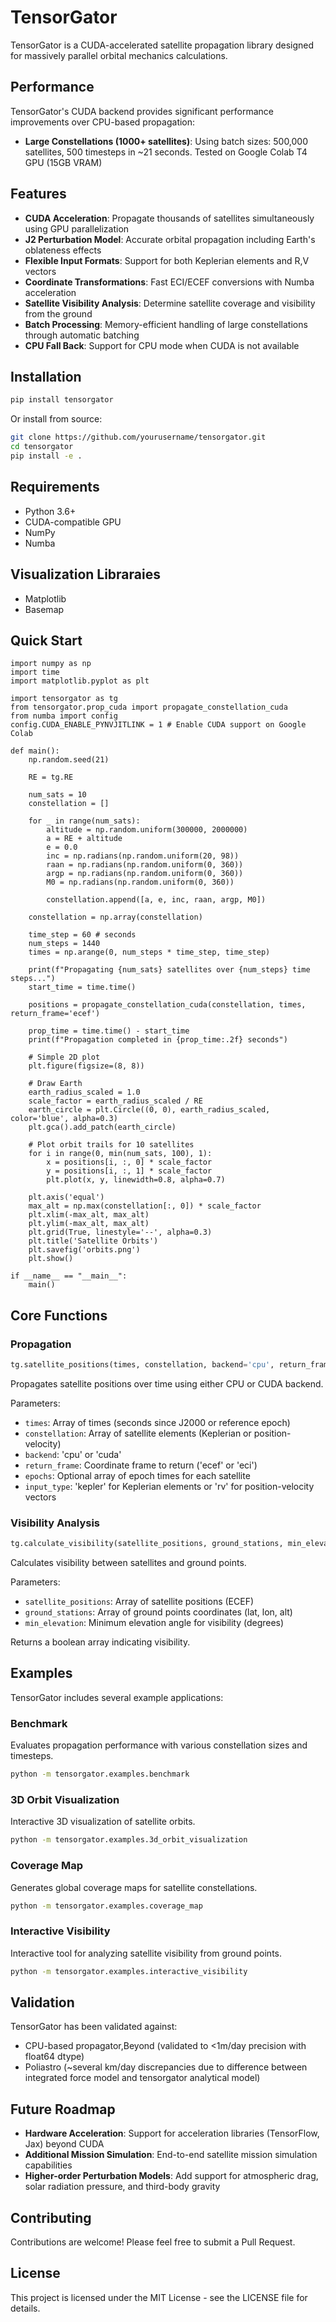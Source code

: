 # TensorGator

TensorGator is a CUDA-accelerated satellite propagation library designed for massively parallel orbital mechanics calculations.

## Performance

TensorGator's CUDA backend provides significant performance improvements over CPU-based propagation:

- **Large Constellations (1000+ satellites)**:  Using batch sizes: 500,000 satellites, 500 timesteps in ~21 seconds. Tested on Google Colab T4 GPU (15GB VRAM)

## Features

- **CUDA Acceleration**: Propagate thousands of satellites simultaneously using GPU parallelization
- **J2 Perturbation Model**: Accurate orbital propagation including Earth's oblateness effects
- **Flexible Input Formats**: Support for both Keplerian elements and R,V vectors
- **Coordinate Transformations**: Fast ECI/ECEF conversions with Numba acceleration
- **Satellite Visibility Analysis**: Determine satellite coverage and visibility from the ground
- **Batch Processing**: Memory-efficient handling of large constellations through automatic batching
- **CPU Fall Back**: Support for CPU mode when CUDA is not available

## Installation

```bash
pip install tensorgator
```

Or install from source:

```bash
git clone https://github.com/yourusername/tensorgator.git
cd tensorgator
pip install -e .
```

## Requirements

- Python 3.6+
- CUDA-compatible GPU
- NumPy
- Numba

## Visualization Libraraies
- Matplotlib
- Basemap

## Quick Start

    import numpy as np
    import time
    import matplotlib.pyplot as plt

    import tensorgator as tg
    from tensorgator.prop_cuda import propagate_constellation_cuda
    from numba import config
    config.CUDA_ENABLE_PYNVJITLINK = 1 # Enable CUDA support on Google Colab
    
    def main():
        np.random.seed(21)
        
        RE = tg.RE
        
        num_sats = 10
        constellation = []
        
        for _ in range(num_sats):
            altitude = np.random.uniform(300000, 2000000)
            a = RE + altitude
            e = 0.0
            inc = np.radians(np.random.uniform(20, 98))
            raan = np.radians(np.random.uniform(0, 360))
            argp = np.radians(np.random.uniform(0, 360))
            M0 = np.radians(np.random.uniform(0, 360))
            
            constellation.append([a, e, inc, raan, argp, M0])
        
        constellation = np.array(constellation)
        
        time_step = 60 # seconds
        num_steps = 1440
        times = np.arange(0, num_steps * time_step, time_step)
        
        print(f"Propagating {num_sats} satellites over {num_steps} time steps...")
        start_time = time.time()
        
        positions = propagate_constellation_cuda(constellation, times, return_frame='ecef')
        
        prop_time = time.time() - start_time
        print(f"Propagation completed in {prop_time:.2f} seconds")
        
        # Simple 2D plot
        plt.figure(figsize=(8, 8))
        
        # Draw Earth
        earth_radius_scaled = 1.0
        scale_factor = earth_radius_scaled / RE
        earth_circle = plt.Circle((0, 0), earth_radius_scaled, color='blue', alpha=0.3)
        plt.gca().add_patch(earth_circle)
        
        # Plot orbit trails for 10 satellites
        for i in range(0, min(num_sats, 100), 1):
            x = positions[i, :, 0] * scale_factor
            y = positions[i, :, 1] * scale_factor
            plt.plot(x, y, linewidth=0.8, alpha=0.7)
        
        plt.axis('equal')
        max_alt = np.max(constellation[:, 0]) * scale_factor
        plt.xlim(-max_alt, max_alt)
        plt.ylim(-max_alt, max_alt)
        plt.grid(True, linestyle='--', alpha=0.3)
        plt.title('Satellite Orbits')
        plt.savefig('orbits.png')
        plt.show()

    if __name__ == "__main__":
        main()

## Core Functions

### Propagation

```python
tg.satellite_positions(times, constellation, backend='cpu', return_frame='ecef', epochs=None, input_type='kepler')
```

Propagates satellite positions over time using either CPU or CUDA backend.

Parameters:
- `times`: Array of times (seconds since J2000 or reference epoch)
- `constellation`: Array of satellite elements (Keplerian or position-velocity)
- `backend`: 'cpu' or 'cuda'
- `return_frame`: Coordinate frame to return ('ecef' or 'eci')
- `epochs`: Optional array of epoch times for each satellite
- `input_type`: 'kepler' for Keplerian elements or 'rv' for position-velocity vectors

### Visibility Analysis

```python
tg.calculate_visibility(satellite_positions, ground_stations, min_elevation=10.0)
```

Calculates visibility between satellites and ground points.

Parameters:
- `satellite_positions`: Array of satellite positions (ECEF)
- `ground_stations`: Array of ground points coordinates (lat, lon, alt)
- `min_elevation`: Minimum elevation angle for visibility (degrees)

Returns a boolean array indicating visibility.

## Examples

TensorGator includes several example applications:

### Benchmark

Evaluates propagation performance with various constellation sizes and timesteps.

```bash
python -m tensorgator.examples.benchmark
```

### 3D Orbit Visualization

Interactive 3D visualization of satellite orbits.

```bash
python -m tensorgator.examples.3d_orbit_visualization
```

### Coverage Map

Generates global coverage maps for satellite constellations.

```bash
python -m tensorgator.examples.coverage_map
```

### Interactive Visibility

Interactive tool for analyzing satellite visibility from ground points.

```bash
python -m tensorgator.examples.interactive_visibility
```

## Validation

TensorGator has been validated against:
- CPU-based propagator,Beyond (validated to <1m/day precision with float64 dtype)
- Poliastro (~several km/day discrepancies due to difference between integrated force model and tensorgator analytical model)

## Future Roadmap

- **Hardware Acceleration**: Support for acceleration libraries (TensorFlow, Jax) beyond CUDA
- **Additional Mission Simulation**: End-to-end satellite mission simulation capabilities
- **Higher-order Perturbation Models**: Add support for atmospheric drag, solar radiation pressure, and third-body gravity

## Contributing

Contributions are welcome! Please feel free to submit a Pull Request.

## License

This project is licensed under the MIT License - see the LICENSE file for details.
